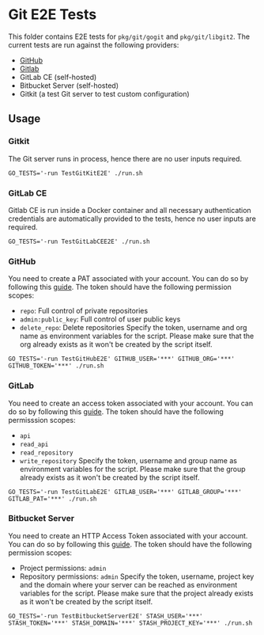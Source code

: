 # Git E2E Tests

This folder contains E2E tests for `pkg/git/gogit` and `pkg/git/libgit2`. The current
tests are run against the following providers:

* [GitHub](https://github.com)
* [Gitlab](https://gitlab.com)
* GitLab CE (self-hosted)
* Bitbucket Server (self-hosted)
* Gitkit (a test Git server to test custom configuration)

## Usage

### Gitkit
The Git server runs in process, hence there are no user inputs required.
```
GO_TESTS='-run TestGitKitE2E' ./run.sh
```

### GitLab CE
Gitlab CE is run inside a Docker container and all necessary authentication credentials
are automatically provided to the tests, hence no user inputs are required.
```
GO_TESTS='-run TestGitLabCEE2E' ./run.sh
```

### GitHub
You need to create a PAT associated with your account. You can do so by following this
[guide](https://docs.github.com/en/authentication/keeping-your-account-and-data-secure/creating-a-personal-access-token).
The token should have the following permission scopes:
* `repo`: Full control of private repositories
* `admin:public_key`: Full control of user public keys
* `delete_repo`: Delete repositories
Specify the token, username and org name as environment variables for the script. Please make sure that the
org already exists as it won't be created by the script itself.
```
GO_TESTS='-run TestGitHubE2E' GITHUB_USER='***' GITHUB_ORG='***' GITHUB_TOKEN='***' ./run.sh 
```

### GitLab
You need to create an access token associated with your account. You can do so by following this
[guide](https://docs.gitlab.com/ee/user/project/settings/project_access_tokens.html).
The token should have the following permisssion scopes:
* `api`
* `read_api`
* `read_repository`
* `write_repository`
Specify the token, username and group name as environment variables for the script. Please make sure that the
group already exists as it won't be created by the script itself.
```
GO_TESTS='-run TestGitLabE2E' GITLAB_USER='***' GITLAB_GROUP='***' GITLAB_PAT='***' ./run.sh 
```

### Bitbucket Server
You need to create an HTTP Access Token associated with your account. You can do so by following this
[guide](https://confluence.atlassian.com/bitbucketserver/personal-access-tokens-939515499.html).
The token should have the following permission scopes:
* Project permissions: `admin`
* Repository permissions: `admin`
Specify the token, username, project key and the domain where your server can be reached as
environment variables for the script. Please make sure that the project already exists as it
won't be created by the script itself.
```
GO_TESTS='-run TestBitbucketServerE2E' STASH_USER='***' STASH_TOKEN='***' STASH_DOMAIN='***' STASH_PROJECT_KEY='***' ./run.sh
```
